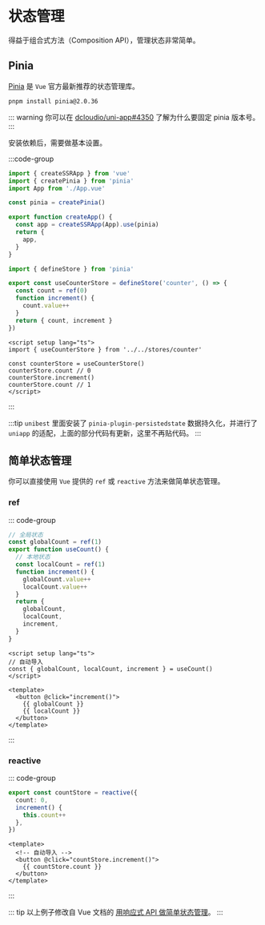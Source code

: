 # 状态管理

得益于组合式方法（Composition API），管理状态非常简单。

## Pinia

[Pinia](https://pinia.vuejs.org/zh/) 是 `Vue` 官方最新推荐的状态管理库。

```shell
pnpm install pinia@2.0.36
```

::: warning
你可以在 [dcloudio/uni-app#4350](https://github.com/dcloudio/uni-app/issues/4350) 了解为什么要固定 pinia 版本号。
:::

安装依赖后，需要做基本设置。

:::code-group

```ts [src/main.ts]
import { createSSRApp } from 'vue'
import { createPinia } from 'pinia'
import App from './App.vue'

const pinia = createPinia()

export function createApp() {
  const app = createSSRApp(App).use(pinia)
  return {
    app,
  }
}
```

```ts [src/stores/counter.ts]
import { defineStore } from 'pinia'

export const useCounterStore = defineStore('counter', () => {
  const count = ref(0)
  function increment() {
    count.value++
  }
  return { count, increment }
})
```

```vue [src/pages/index/index.vue]
<script setup lang="ts">
import { useCounterStore } from '../../stores/counter'

const counterStore = useCounterStore()
counterStore.count // 0
counterStore.increment()
counterStore.count // 1
</script>
```

:::

:::tip
`unibest` 里面安装了 `pinia-plugin-persistedstate` 数据持久化，并进行了 `uniapp` 的适配，上面的部分代码有更新，这里不再贴代码。
:::

## 简单状态管理

你可以直接使用 `Vue` 提供的 `ref` 或 `reactive` 方法来做简单状态管理。

### ref

::: code-group

```ts [src/composables/useCount.ts]
// 全局状态
const globalCount = ref(1)
export function useCount() {
  // 本地状态
  const localCount = ref(1)
  function increment() {
    globalCount.value++
    localCount.value++
  }
  return {
    globalCount,
    localCount,
    increment,
  }
}
```

```vue [src/pages/index.vue]
<script setup lang="ts">
// 自动导入
const { globalCount, localCount, increment } = useCount()
</script>

<template>
  <button @click="increment()">
    {{ globalCount }}
    {{ localCount }}
  </button>
</template>
```

:::

### reactive

::: code-group

```ts [src/stores/count.ts]
export const countStore = reactive({
  count: 0,
  increment() {
    this.count++
  },
})
```

```vue [src/pages/index.vue]
<template>
  <!-- 自动导入 -->
  <button @click="countStore.increment()">
    {{ countStore.count }}
  </button>
</template>
```

:::

::: tip
以上例子修改自 Vue 文档的 [用响应式 API 做简单状态管理](https://cn.vuejs.org/guide/scaling-up/state-management.html#simple-state-management-with-reactivity-api)。
:::

<div style='opacity:0;'>
    <span id="busuanzi_container_site_pv">
    本站总访问量<span id="busuanzi_value_site_pv"></span>次
    </span>
    <span id="busuanzi_container_site_uv">
    本站访客数<span id="busuanzi_value_site_uv"></span>人次
    </span>
    <span id="busuanzi_container_page_pv">
    本文总阅读量<span id="busuanzi_value_page_pv"></span>次
  </span>
</div>
